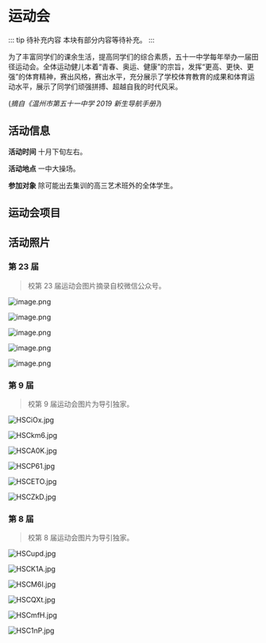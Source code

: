 # 运动会

::: tip 待补充内容
本块有部分内容等待补充。
:::

为了丰富同学们的课余生活，提高同学们的综合素质，五十一中学每年举办一届田径运动会。全体运动健儿本着“青春、奥运、健康”的宗旨，发挥“更高、更快、更强”的体育精神，赛出风格，赛出水平，充分展示了学校体育教育的成果和体育运动水平，展示了同学们顽强拼搏、超越自我的时代风采。

(_摘自《温州市第五十一中学 2019 新生导航手册》_)

## 活动信息

**活动时间** 十月下旬左右。

**活动地点** 一中大操场。

**参加对象** 除可能出去集训的高三艺术班外的全体学生。

## 运动会项目

## 活动照片

### 第 23 届

> 校第 23 届运动会图片摘录自校微信公众号。

![image.png](https://i.loli.net/2021/08/02/Uom2Dz7EXtJLQqS.png)

![image.png](https://i.loli.net/2021/08/02/skpXj976GtdArlv.png)

![image.png](https://i.loli.net/2021/08/02/8S3vgenQuNx7GPK.png)

![image.png](https://i.loli.net/2021/08/02/Xxy9TOnp7SoeLBu.png)

![image.png](https://i.loli.net/2021/08/02/qFfQC7EwUbnJVMc.png)

### 第 9 届

> 校第 9 届运动会图片为导引独家。

![HSCiOx.jpg](https://s4.ax1x.com/2022/01/29/HSCiOx.jpg)

![HSCkm6.jpg](https://s4.ax1x.com/2022/01/29/HSCkm6.jpg)

![HSCA0K.jpg](https://s4.ax1x.com/2022/01/29/HSCA0K.jpg)

![HSCP61.jpg](https://s4.ax1x.com/2022/01/29/HSCP61.jpg)

![HSCETO.jpg](https://s4.ax1x.com/2022/01/29/HSCETO.jpg)

![HSCZkD.jpg](https://s4.ax1x.com/2022/01/29/HSCZkD.jpg)

### 第 8 届

> 校第 8 届运动会图片为导引独家。

![HSCupd.jpg](https://s4.ax1x.com/2022/01/29/HSCupd.jpg)

![HSCK1A.jpg](https://s4.ax1x.com/2022/01/29/HSCK1A.jpg)

![HSCM6I.jpg](https://s4.ax1x.com/2022/01/29/HSCM6I.jpg)

![HSCQXt.jpg](https://s4.ax1x.com/2022/01/29/HSCQXt.jpg)

![HSCmfH.jpg](https://s4.ax1x.com/2022/01/29/HSCmfH.jpg)

![HSC1nP.jpg](https://s4.ax1x.com/2022/01/29/HSC1nP.jpg)
